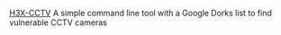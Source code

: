 
[H3X-CCTV](https://github.com/the-h3x/H3X-CCTV)
A simple command line tool with a Google Dorks list to find vulnerable CCTV cameras
